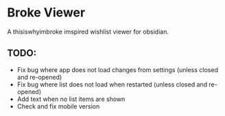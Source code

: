 # Broke Viewer 

A thisiswhyimbroke imspired wishlist viewer for obsidian.

## TODO: 
- Fix bug where app does not load changes from settings (unless closed and re-opened)
- Fix bug where list does not load when restarted (unless closed and re-opened)
- Add text when no list items are shown
- Check and fix mobile version